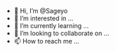 - 👋 Hi, I’m @Sageyo
- 👀 I’m interested in ...
- 🌱 I’m currently learning ...
- 💞️ I’m looking to collaborate on ...
- 📫 How to reach me ...

<!---
Sageyo/Sageyo is a ✨ special ✨ repository because its `README.md` (this file) appears on your GitHub profile.
You can click the Preview link to take a look at your changes.
--->
